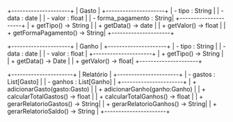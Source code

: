 +---------------------+
|        Gasto           |
+---------------------+
| - tipo : String           |
| - data : date          |
| - valor : float        |
| - forma_pagamento : String|
+---------------------+
| + getTipo() -> String          |
| + getData() -> date         |
| + getValor() -> float       |
| + getFormaPagamento() -> String|
+---------------------+

+---------------------+
|        Ganho         |
+---------------------+
| - tipo : String      |
| - data : date        |
| - valor : float      |
+---------------------+
| + getTipo() -> String   |
| + getData() -> Date  |
| + getValor() -> float|
+---------------------+

+----------------------+
|       Relatório                   |
+----------------------+
| - gastos : List[Gasto]            |
| - ganhos : List[Ganho]            |
+----------------------+
| + adicionarGasto(gasto:Gasto)     |
| + adicionarGanho(ganho:Ganho)     |
| + calcularTotalGastos() -> float  |
| + calcularTotalGanhos() -> float  |
| + gerarRelatorioGastos() -> String|
| + gerarRelatorioGanhos() -> String|
| + gerarRelatorioSaldo() -> String |
+----------------------+
